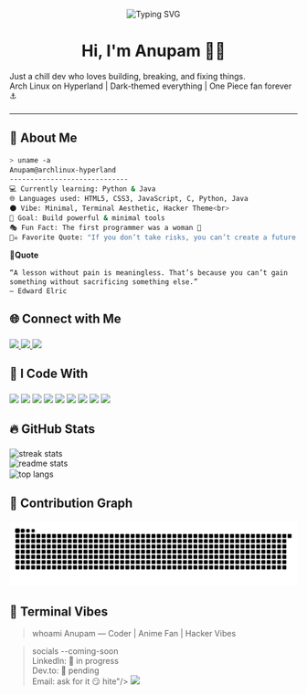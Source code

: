<p align="center">
  <img src="https://readme-typing-svg.herokuapp.com?center=true&vCenter=true&lines=Hey+there!+I'm+Anupam+👋;Welcome+to+my+GitHub+profile;I+break+code+to+build+cool+stuff!" alt="Typing SVG" />
</p>

<h1 align="center">Hi, I'm Anupam 🏴‍☠️</h1>


<p align="left">
  Just a chill dev who loves building, breaking, and fixing things.<br>
  Arch Linux on Hyperland | Dark-themed everything | One Piece fan forever ⚓<br>
</p>

###


---

## 🧠 About Me

```bash
> uname -a
Anupam@archlinux-hyperland
-----------------------------
💻 Currently learning: Python & Java
🌐 Languages used: HTML5, CSS3, JavaScript, C, Python, Java
🌑 Vibe: Minimal, Terminal Aesthetic, Hacker Theme<br>
🎯 Goal: Build powerful & minimal tools
🎭 Fun Fact: The first programmer was a woman 🤯
🏴‍☠️ Favorite Quote: "If you don’t take risks, you can’t create a future." – Monkey D. Luffy


```
**🧩Quote**

    “A lesson without pain is meaningless. That’s because you can’t gain something without sacrificing something else.”
    — Edward Elric



###

<h2 align="left">🌐 Connect with Me</h2>

###

<div align="left">
  <a href="https://www.linkedin.com/in/amrit-bhattarai-30ab42323/" target="_blank">
    <img src="https://img.shields.io/static/v1?message=LinkedIn&logo=linkedin&label=&color=0077B5&logoColor=white&labelColor=&style=for-the-badge" />
  </a>
  <a href="https://www.instagram.com/amrit.010/" target="_blank">
    <img src="https://img.shields.io/static/v1?message=Instagram&logo=instagram&label=&color=E4405F&logoColor=white&labelColor=&style=for-the-badge" />
  </a>
  <a href="mailto:alinedtwins@gmail.com" target="_blank">
    <img src="https://img.shields.io/static/v1?message=Gmail&logo=gmail&label=&color=EA4335&logoColor=white&labelColor=&style=for-the-badge" />
  </a>
</div>

###

<h2 align="left">🧰 I Code With</h2>

###

<div align="left">
  <img src="https://img.shields.io/badge/Java-F80000?logo=java&logoColor=white&style=for-the-badge" />
  <img src="https://img.shields.io/badge/PHP-777BB4?logo=php&logoColor=white&style=for-the-badge" />
  <img src="https://img.shields.io/badge/MySQL-4479A1?logo=mysql&logoColor=white&style=for-the-badge" />
  <img src="https://img.shields.io/badge/Python-3776AB?logo=python&logoColor=white&style=for-the-badge" />
  <img src="https://img.shields.io/badge/HTML5-E34F26?logo=html5&logoColor=white&style=for-the-badge" />
  <img src="https://img.shields.io/badge/CSS3-1572B6?logo=css3&logoColor=white&style=for-the-badge" />
  <img src="https://img.shields.io/badge/Linux-FCC624?logo=linux&logoColor=black&style=for-the-badge" />
  <img src="https://img.shields.io/badge/Vim-019733?logo=vim&logoColor=white&style=for-the-badge" />
<!--   <img src="https://img.shields.io/badge/Git-F05032?logo=git&logoColor=white&style=for-the-badge" /> -->
  <img src="https://img.shields.io/badge/GitHub-181717?logo=github&logoColor=white&style=for-the-badge" />
</div>

###

<h2 align="left">🔥 GitHub Stats</h2>

###

<div align="left"> <img width=390 src="https://github-readme-streak-stats.herokuapp.com/?user=anup0206&count_private=true&theme=react&border_radius=10" alt="streak stats"/> </div> 
<div align="left"> <img width=390 src="https://github-readme-stats.vercel.app/api?username=anup0206&count_private=true&show_icons=true&theme=react&rank_icon=github&border_radius=10" alt="readme stats" /> </div>
<div align="left"> <img width=325 align="center" src="https://github-readme-stats.vercel.app/api/top-langs/?username=anup0206&hide=HTML&langs_count=8&layout=compact&theme=react&border_radius=10&size_weight=0.5&count_weight=0.5&exclude_repo=github-readme-stats" alt="top langs" /> </div>

###

<h2 align="left">🐍 Contribution Graph</h2>

###
<picture> <source media="(prefers-color-scheme: dark)" srcset="https://raw.githubusercontent.com/anup0206/anup0206/output/github-contribution-grid-snake-dark.svg" /> <source media="(prefers-color-scheme: light)" srcset="https://raw.githubusercontent.com/anup0206/anup0206/output/github-contribution-grid-snake.svg" /> 
<img alt="github-snake" src="https://raw.githubusercontent.com/anup0206/anup0206/output/github-contribution-grid-snake.svg" /> </picture>
 
###

<h2 align="left">💬 Terminal Vibes</h2>




> whoami
Anupam — Coder | Anime Fan | Hacker Vibes

> socials --coming-soon<br>
LinkedIn: 👷‍ in progress<br>
Dev.to: 📝 pending<br>
Email: ask for it 😏
hite"/> <img src="https://img.shields.io/badge/JavaScript-F7DF1E?style=for-the-badge&logo=javascript&logoColor=black"/> </p>

